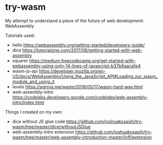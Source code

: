 # try-wasm
My attempt to understand a piece of the future of web development: WebAssembly

Tutorials used:
- hello https://webassembly.org/getting-started/developers-guide/
- dice https://tutorialzine.com/2017/06/getting-started-with-web-assembly
- squarer https://medium.freecodecamp.org/get-started-with-webassembly-using-only-14-lines-of-javascript-b37b6aaca1e4
- wasm-js-api https://developer.mozilla.org/en-US/docs/WebAssembly/Using_the_JavaScript_API#Loading_our_wasm_module_and_using_it
- levels https://agniva.me/wasm/2018/05/17/wasm-hard-way.html
- web-assembly-intro https://codelabs.developers.google.com/codelabs/web-assembly-intro/index.html

Things I created on my own:
- dice without JS glue code https://github.com/joshuakosasih/try-wasm/tree/master/dice/withoutJSGlue
- web-assembly-intro extension https://github.com/joshuakosasih/try-wasm/tree/master/web-assembly-introduction-master/lyff/extension
